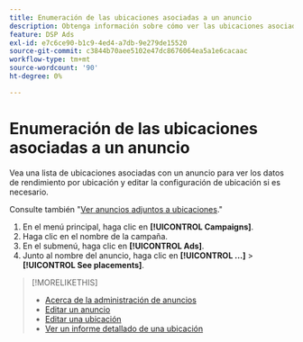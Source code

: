 ```yaml
---
title: Enumeración de las ubicaciones asociadas a un anuncio
description: Obtenga información sobre cómo ver las ubicaciones asociadas a un anuncio.
feature: DSP Ads
exl-id: e7c6ce90-b1c9-4ed4-a7db-9e279de15520
source-git-commit: c3844b70aee5102e47dc8676064ea5a1e6cacaac
workflow-type: tm+mt
source-wordcount: '90'
ht-degree: 0%

---
```


# Enumeración de las ubicaciones asociadas a un anuncio

Vea una lista de ubicaciones asociadas con un anuncio para ver los datos de rendimiento por ubicación y editar la configuración de ubicación si es necesario.

Consulte también &quot;[Ver anuncios adjuntos a ubicaciones](/help/dsp/campaign-management/ads/ad-attach-to-placement.md#view-ads-campaign).&quot;

1. En el menú principal, haga clic en **[!UICONTROL Campaigns]**.
1. Haga clic en el nombre de la campaña.
1. En el submenú, haga clic en **[!UICONTROL Ads]**.
1. Junto al nombre del anuncio, haga clic en  **[!UICONTROL ...]** > **[!UICONTROL See placements]**.

>[!MORELIKETHIS]
>
>* [Acerca de la administración de anuncios](ad-about.md)
>* [Editar un anuncio](ad-edit.md)
>* [Editar una ubicación](/help/dsp/campaign-management/placements/placement-edit.md)
>* [Ver un informe detallado de una ubicación](/help/dsp/campaign-management/placements/placement-view-report.md)
